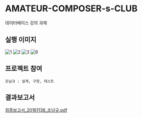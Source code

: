 # AMATEUR-COMPOSER-s-CLUB
데이터베이스 강의 과제

## 실행 이미지
![1](https://user-images.githubusercontent.com/81559614/205676245-39c95a46-03b3-4997-b023-d21d9c17a9c2.png)
![2](https://user-images.githubusercontent.com/81559614/205676236-5a779ecc-cde5-43d3-aa10-9c4da364ce24.png)
![3](https://user-images.githubusercontent.com/81559614/205676240-73531e64-952e-408c-872d-7dc35799240e.png)
![6](https://user-images.githubusercontent.com/81559614/205676243-3e539cae-a27a-4715-80ee-51b23cf13b48.png)

## 프로젝트 참여
    조남규 : 설계, 구현, 테스트

## 결과보고서
[최종보고서_20161138_조남규.pdf](https://github.com/namkyu742/AMATEUR-COMPOSER-s-CLUB/files/6804752/_20161138_.pdf)
